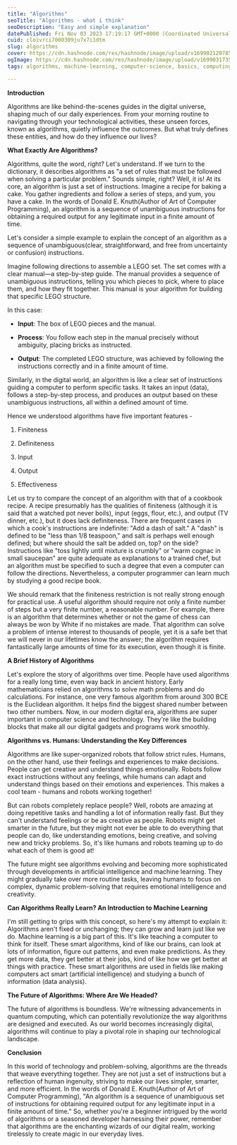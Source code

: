 ```yaml
---
title: "Algorithms"
seoTitle: "Algorithms - what i think"
seoDescription: "Easy and simple explanation"
datePublished: Fri Nov 03 2023 17:19:17 GMT+0000 (Coordinated Universal Time)
cuid: cloivrci7000309ju7x7i1dtm
slug: algorithms
cover: https://cdn.hashnode.com/res/hashnode/image/upload/v1699021207854/82d310b4-bd9f-441f-ace1-b7771919c291.jpeg
ogImage: https://cdn.hashnode.com/res/hashnode/image/upload/v1699031735193/a13ee65c-54d2-459e-b728-b59eec0c0b8a.jpeg
tags: algorithms, machine-learning, computer-science, basics, computing

---
```


**Introduction**

Algorithms are like behind-the-scenes guides in the digital universe, shaping much of our daily experiences. From your morning routine to navigating through your technological activities, these unseen forces, known as algorithms, quietly influence the outcomes. But what truly defines these entities, and how do they influence our lives?

**What Exactly Are Algorithms?**

Algorithms, quite the word, right? Let's understand. If we turn to the dictionary, it describes algorithms as "a set of rules that must be followed when solving a particular problem." Sounds simple, right? Well, it is! At its core, an algorithm is just a set of instructions. Imagine a recipe for baking a cake. You gather ingredients and follow a series of steps, and yum, you have a cake. In the words of Donald E. Knuth(Author of Art of Computer Programming), an algorithm is a sequence of unambiguous instructions for obtaining a required output for any legitimate input in a finite amount of time.

Let's consider a simple example to explain the concept of an algorithm as a sequence of unambiguous(clear, straightforward, and free from uncertainty or confusion) instructions.

Imagine following directions to assemble a LEGO set. The set comes with a clear manual—a step-by-step guide. The manual provides a sequence of unambiguous instructions, telling you which pieces to pick, where to place them, and how they fit together. This manual is your algorithm for building that specific LEGO structure.

In this case:

* **Input**: The box of LEGO pieces and the manual.
    
* **Process**: You follow each step in the manual precisely without ambiguity, placing bricks as instructed.
    
* **Output**: The completed LEGO structure, was achieved by following the instructions correctly and in a finite amount of time.
    

Similarly, in the digital world, an algorithm is like a clear set of instructions guiding a computer to perform specific tasks. It takes an input (data), follows a step-by-step process, and produces an output based on these unambiguous instructions, all within a defined amount of time.

Hence we understood algorithms have five important features -

1. Finiteness
    
2. Definiteness
    
3. Input
    
4. Output
    
5. Effectiveness
    

Let us try to compare the concept of an algorithm with that of a cookbook recipe. A recipe presumably has the qualities of finiteness (although it is said that a watched pot never boils), input (eggs, flour, etc.), and output (TV dinner, etc.), but it does lack definiteness. There are frequent cases in which a cook's instructions are indefinite: "Add a dash of salt." A "dash" is defined to be "less than 1/8 teaspoon," and salt is perhaps well enough defined; but where should the salt be added on, top? on the side? Instructions like "toss lightly until mixture is crumbly" or "warm cognac in small saucepan" are quite adequate as explanations to a trained chef, but an algorithm must be specified to such a degree that even a computer can follow the directions. Nevertheless, a computer programmer can learn much by studying a good recipe book.

We should remark that the finiteness restriction is not really strong enough for practical use. A useful algorithm should require not only a finite number of steps but a very finite number, a reasonable number. For example, there is an algorithm that determines whether or not the game of chess can always be won by White if no mistakes are made. That algorithm can solve a problem of intense interest to thousands of people, yet it is a safe bet that we will never in our lifetimes know the answer; the algorithm requires fantastically large amounts of time for its execution, even though it is finite.

**A Brief History of Algorithms**

Let's explore the story of algorithms over time. People have used algorithms for a really long time, even way back in ancient history. Early mathematicians relied on algorithms to solve math problems and do calculations. For instance, one very famous algorithm from around 300 BCE is the Euclidean algorithm. It helps find the biggest shared number between two other numbers. Now, in our modern digital era, algorithms are super important in computer science and technology. They're like the building blocks that make all our digital gadgets and programs work smoothly.

**Algorithms vs. Humans: Understanding the Key Differences**

Algorithms are like super-organized robots that follow strict rules. Humans, on the other hand, use their feelings and experiences to make decisions. People can get creative and understand things emotionally. Robots follow exact instructions without any feelings, while humans can adapt and understand things based on their emotions and experiences. This makes a cool team - humans and robots working together!

But can robots completely replace people? Well, robots are amazing at doing repetitive tasks and handling a lot of information really fast. But they can't understand feelings or be as creative as people. Robots might get smarter in the future, but they might not ever be able to do everything that people can do, like understanding emotions, being creative, and solving new and tricky problems. So, it's like humans and robots teaming up to do what each of them is good at!

The future might see algorithms evolving and becoming more sophisticated through developments in artificial intelligence and machine learning. They might gradually take over more routine tasks, leaving humans to focus on complex, dynamic problem-solving that requires emotional intelligence and creativity.

**Can Algorithms Really Learn? An Introduction to Machine Learning**

I'm still getting to grips with this concept, so here's my attempt to explain it: Algorithms aren't fixed or unchanging; they can grow and learn just like we do. Machine learning is a big part of this. It's like teaching a computer to think for itself. These smart algorithms, kind of like our brains, can look at lots of information, figure out patterns, and even make predictions. As they get more data, they get better at their jobs, kind of like how we get better at things with practice. These smart algorithms are used in fields like making computers act smart (artificial intelligence) and studying a bunch of information (data analysis).

**The Future of Algorithms: Where Are We Headed?**

The future of algorithms is boundless. We're witnessing advancements in quantum computing, which can potentially revolutionize the way algorithms are designed and executed. As our world becomes increasingly digital, algorithms will continue to play a pivotal role in shaping our technological landscape.

**Conclusion**

In this world of technology and problem-solving, algorithms are the threads that weave everything together. They are not just a set of instructions but a reflection of human ingenuity, striving to make our lives simpler, smarter, and more efficient. In the words of Donald E. Knuth(Author of Art of Computer Programming), "An algorithm is a sequence of unambiguous set of instructions for obtaining required output for any legitimate input in a finite amount of time." So, whether you're a beginner intrigued by the world of algorithms or a seasoned developer harnessing their power, remember that algorithms are the enchanting wizards of our digital realm, working tirelessly to create magic in our everyday lives.
